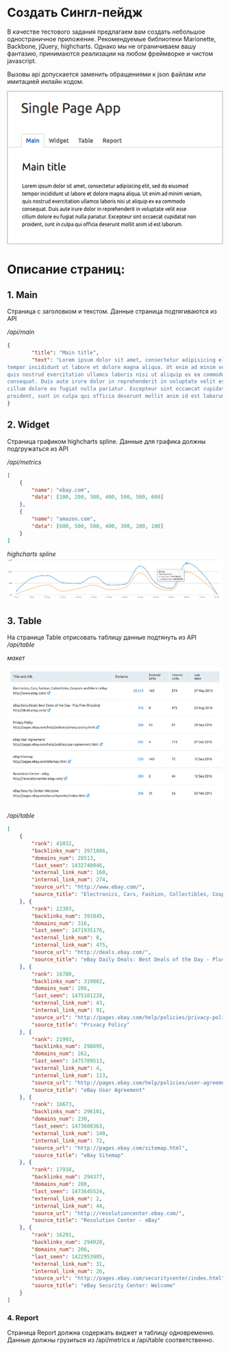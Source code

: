 # Создать Сингл-пейдж

В качестве тестового задания предлагаем вам создать небольшое одностраничное приложение.
Рекомендуемые библиотеки Marionette, Backbone, jQuery, highcharts. Однако мы не ограничиваем вашу фантазию, принимаются реализации на любом фреймворке и чистом javascript.

Вызовы api допускается заменить обращениями к json файлам или имитацией инлайн кодом.

![Main](single-page.png)

# Описание страниц:

## 1\. Main

Страница с заголовком и текстом. Данные страница подтягиваются из API

_/api/main_

```json
{
        "title": "Main title",
        "text": "Lorem ipsum dolor sit amet, consectetur adipisicing elit, sed do eiusmod
tempor incididunt ut labore et dolore magna aliqua. Ut enim ad minim veniam,
quis nostrud exercitation ullamco laboris nisi ut aliquip ex ea commodo
consequat. Duis aute irure dolor in reprehenderit in voluptate velit esse
cillum dolore eu fugiat nulla pariatur. Excepteur sint occaecat cupidatat non
proident, sunt in culpa qui officia deserunt mollit anim id est laborum."
}
```

## 2\. Widget

Страница графиком highcharts spline. Данные для графика должны подгружаться из API

_/api/metrics_

```json
[
    {
        "name": "ebay.com",
        "data": [100, 200, 300, 400, 500, 500, 600]
    },
    {
        "name": "amazon.com",
        "data": [600, 500, 500, 400, 300, 200, 100]
    }
]
```

_highcharts spline_ ![Widget](widget.png)

## 3\. Table

На странице Table отрисовать таблицу данные подтянуть из API _/api/table_

_макет_

![Table](table.png)

_/api/table_

```json
[
    {
        "rank": 41032,
        "backlinks_num": 3971886,
        "domains_num": 28513,
        "last_seen": 1432740046,
        "external_link_num": 160,
        "internal_link_num": 274,
        "source_url": "http://www.ebay.com/",
        "source_title": "Electronics, Cars, Fashion, Collectibles, Coupons and More | eBay"
    }, {
        "rank": 22393,
        "backlinks_num": 391045,
        "domains_num": 316,
        "last_seen": 1471935176,
        "external_link_num": 8,
        "internal_link_num": 475,
        "source_url": "http://deals.ebay.com/",
        "source_title": "eBay Daily Deals: Best Deals of the Day - Plus Free Shipping!"
    }, {
        "rank": 16780,
        "backlinks_num": 319002,
        "domains_num": 286,
        "last_seen": 1475181228,
        "external_link_num": 43,
        "internal_link_num": 91,
        "source_url": "http://pages.ebay.com/help/policies/privacy-policy.html",
        "source_title": "Privacy Policy"
    }, {
        "rank": 21993,
        "backlinks_num": 298895,
        "domains_num": 262,
        "last_seen": 1475789513,
        "external_link_num": 4,
        "internal_link_num": 113,
        "source_url": "http://pages.ebay.com/help/policies/user-agreement.html",
        "source_title": "eBay User Agreement"
    }, {
        "rank": 16673,
        "backlinks_num": 296101,
        "domains_num": 230,
        "last_seen": 1473680363,
        "external_link_num": 140,
        "internal_link_num": 72,
        "source_url": "http://pages.ebay.com/sitemap.html",
        "source_title": "eBay Sitemap"
    }, {
        "rank": 17938,
        "backlinks_num": 294377,
        "domains_num": 280,
        "last_seen": 1473645524,
        "external_link_num": 2,
        "internal_link_num": 44,
        "source_url": "http://resolutioncenter.ebay.com/",
        "source_title": "Resolution Center - eBay"
    }, {
        "rank": 16291,
        "backlinks_num": 294020,
        "domains_num": 206,
        "last_seen": 1422953905,
        "external_link_num": 31,
        "internal_link_num": 26,
        "source_url": "http://pages.ebay.com/securitycenter/index.html",
        "source_title": "eBay Security Center: Welcome"
    }
]
```

### 4. Report
Страница Report должна содержать виджет и таблицу одновременно. Данные должны грузиться из /api/metrics и /api/table соответственно.
